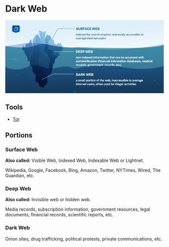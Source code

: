# Dark Web

<!--
Darknet
-->

![Dark Web](/assets/images/cyber-security/dark-web.png)

## Tools

- [Tor](/tor.md)

<!--
- I2P
- Freenet
- GNUnet
- Freepto
- Tails
-->

## Portions

### Surface Web

**Also called:** Visible Web, Indexed Web, Indexable Web or Lightnet.

Wikipedia, Google, Facebook, Bing, Amazon, Twitter, NYTimes, Wired, The Guardian, etc.

### Deep Web

**Also called:** Invisible web or hidden web.

Media records, subscription information, government resources, legal documents, financial records, scientific reports, etc.

### Dark Web

Onion sites, drug trafficking, political protests, private communications, etc.
